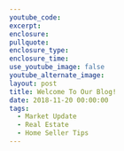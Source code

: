 ```yaml
---
youtube_code:
excerpt:
enclosure:
pullquote:
enclosure_type:
enclosure_time:
use_youtube_image: false
youtube_alternate_image:
layout: post
title: Welcome To Our Blog!
date: 2018-11-20 00:00:00
tags:
  - Market Update
  - Real Estate
  - Home Seller Tips
---
```


